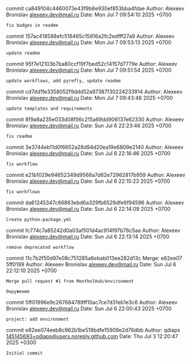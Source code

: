 commit ca849104c4460073e43f9b8e930ef853bba4fdae
Author: Alexeev Bronislav <alexeev.dev@mail.ru>
Date:   Mon Jul 7 09:54:10 2025 +0700

    fix badges in readme

commit 157ac418588efc516465c15816a2fc2edfff27a9
Author: Alexeev Bronislav <alexeev.dev@mail.ru>
Date:   Mon Jul 7 09:53:13 2025 +0700

    update readme

commit 95f7e12103b7ba80ccf19f7bed52c14157d7779e
Author: Alexeev Bronislav <alexeev.dev@mail.ru>
Date:   Mon Jul 7 09:51:54 2025 +0700

    update workflows, add pyrefly, update readme

commit cd7dd1fe3358052f9ddd52a97387f30224233914
Author: Alexeev Bronislav <alexeev.dev@mail.ru>
Date:   Mon Jul 7 09:43:48 2025 +0700

    update templates and requirements

commit 8f9a8a235e033d08f56c215a69dd906137e62330
Author: Alexeev Bronislav <alexeev.dev@mail.ru>
Date:   Sun Jul 6 22:23:46 2025 +0700

    fix readme

commit 3e3744eb11d0f6652a28d94d20ea19e6809e2140
Author: Alexeev Bronislav <alexeev.dev@mail.ru>
Date:   Sun Jul 6 22:16:46 2025 +0700

    fix workflow

commit e21b1029e94652349d9568a7d62e72962817b959
Author: Alexeev Bronislav <alexeev.dev@mail.ru>
Date:   Sun Jul 6 22:15:23 2025 +0700

    fix workflows

commit da61245347c66863ebd6a329fb6529dfe6f94596
Author: Alexeev Bronislav <alexeev.dev@mail.ru>
Date:   Sun Jul 6 22:14:09 2025 +0700

    Create python-package.yml

commit fc774c7a85242d0a03af501d4ac914f97b78c5aa
Author: Alexeev Bronislav <alexeev.dev@mail.ru>
Date:   Sun Jul 6 22:13:14 2025 +0700

    remove deprecated workflow

commit 11c7b2f50d97e08c751285a6ebab013ee282d13c
Merge: e82ee07 5ff0199
Author: Alexeev Bronislav <alexeev.dev@mail.ru>
Date:   Sun Jul 6 22:12:10 2025 +0700

    Merge pull request #1 from MentholHub/environment
    
    Окружение

commit 5ff01996e9c267684789ff10ac7ce7d31eb1e3c6
Author: Alexeev Bronislav <alexeev.dev@mail.ru>
Date:   Sun Jul 6 22:00:43 2025 +0700

    project: add environment

commit e82ee074eeb8c962b1be519bdfe15909e2d76dbb
Author: qdiaps <145145693+qdiaps@users.noreply.github.com>
Date:   Thu Jul 3 12:20:47 2025 +0300

    Initial commit
